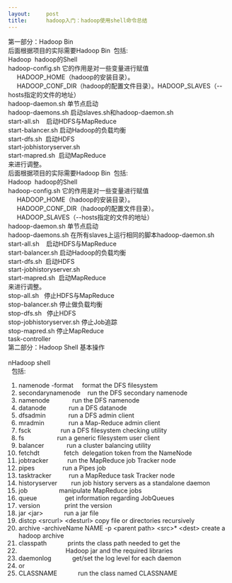 ```yaml
---
layout:     post
title:      hadoop入门：hadoop使用shell命令总结
---
```

<div id="article_content" class="article_content clearfix csdn-tracking-statistics" data-pid="blog" data-mod="popu_307" data-dsm="post">
								            <link rel="stylesheet" href="https://csdnimg.cn/release/phoenix/template/css/ck_htmledit_views-f76675cdea.css">
						<div class="htmledit_views" id="content_views">
                
第一部分：Hadoop Bin<br>
后面根据项目的实际需要Hadoop Bin  包括:<br>
Hadoop  hadoop的Shell<br>
hadoop-config.sh 它的作用是对一些变量进行赋值<br>
     HADOOP_HOME（hadoop的安装目录）。<br>
     HADOOP_CONF_DIR（hadoop的配置文件目录）。HADOOP_SLAVES（--hosts指定的文件的地址）<br>
hadoop-daemon.sh 单节点启动<br>
hadoop-daemons.sh 启动slaves.sh和hadoop-daemon.sh<br>
start-all.sh    启动HDFS与MapReduce<br>
start-balancer.sh 启动Hadoop的负载均衡<br>
start-dfs.sh  启动HDFS<br>
start-jobhistoryserver.sh<br>
start-mapred.sh  启动MapReduce<br>
来进行调整。<br>
后面根据项目的实际需要Hadoop Bin  包括:<br>
Hadoop  hadoop的Shell<br>
hadoop-config.sh 它的作用是对一些变量进行赋值<br>
     HADOOP_HOME（hadoop的安装目录）。<br>
     HADOOP_CONF_DIR（hadoop的配置文件目录）。<br>
     HADOOP_SLAVES（--hosts指定的文件的地址）<br>
hadoop-daemon.sh 单节点启动<br>
hadoop-daemons.sh 在所有slaves上运行相同的脚本hadoop-daemon.sh<br>
start-all.sh    启动HDFS与MapReduce<br>
start-balancer.sh 启动Hadoop的负载均衡<br>
start-dfs.sh  启动HDFS<br>
start-jobhistoryserver.sh<br>
start-mapred.sh  启动MapReduce<br>
来进行调整。<br>
stop-all.sh   停止HDFS与MapReduce<br>
stop-balancer.sh 停止做负载均衡<br>
stop-dfs.sh   停止HDFS<br>
stop-jobhistoryserver.sh 停止Job追踪<br>
stop-mapred.sh 停止MapReduce<br>
task-controller<br>
第二部分：Hadoop Shell 基本操作<br><br>
nHadoop shell<br>
  包括:
<div id="code_p68">
<ol><li>namenode -format     format the DFS filesystem<br></li><li>secondarynamenode    run the DFS secondary namenode<br></li><li>namenode             run the DFS namenode<br></li><li>datanode             run a DFS datanode<br></li><li>dfsadmin             run a DFS admin client<br></li><li>mradmin              run a Map-Reduce admin client<br></li><li>fsck                 run a DFS filesystem checking utility<br></li><li>fs                   run a generic filesystem user client<br></li><li>balancer             run a cluster balancing utility<br></li><li>fetchdt              fetch  delegation token from the NameNode<br></li><li>jobtracker           run the MapReduce job Tracker node<br></li><li>pipes                run a Pipes job<br></li><li>tasktracker          run a MapReduce task Tracker node<br></li><li>historyserver        run job history servers as a standalone daemon<br></li><li>job                  manipulate MapReduce jobs<br></li><li>queue                get information regarding JobQueues<br></li><li>version              print the version<br></li><li>jar &lt;jar&gt;            run a jar file<br></li><li>distcp &lt;srcurl&gt; &lt;desturl&gt; copy file or directories recursively<br></li><li>archive -archiveName NAME -p &lt;parent path&gt; &lt;src&gt;* &lt;dest&gt; create a hadoop archive<br></li><li>classpath            prints the class path needed to get the<br></li><li>                           Hadoop jar and the required libraries<br></li><li>daemonlog            get/set the log level for each daemon<br></li><li>or<br></li><li>CLASSNAME            run the class named CLASSNAME</li></ol></div>
            </div>
                </div>
